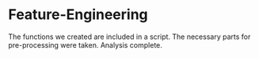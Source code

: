 # Feature-Engineering
The functions we created are included in a script. The necessary parts for pre-processing were taken. Analysis complete.

